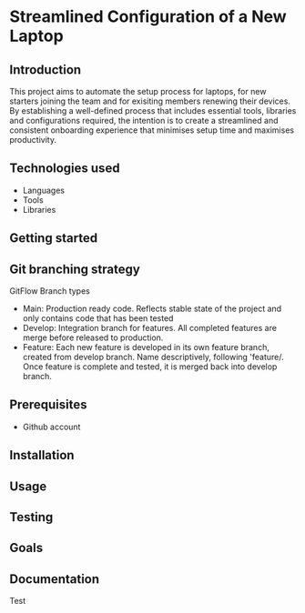 # Streamlined Configuration of a New Laptop 

## Introduction 
This project aims to automate the setup process for laptops, for new starters joining the team and for exisiting members renewing their devices. By establishing a well-defined process that includes essential tools, libraries and configurations required, the intention is to create a streamlined and consistent onboarding experience that minimises setup time and maximises productivity.

## Technologies used
- Languages
- Tools
- Libraries


## Getting started 
## Git branching strategy
GitFlow 
Branch types 
- Main: Production ready code. Reflects stable state of the project and only contains code that has been tested
- Develop: Integration branch for features. All completed features are merge before released to production. 
- Feature: Each new feature is developed in its own feature branch, created from develop branch. Name descriptively, following 'feature/<feature-name>. Once feature is complete and tested, it is merged back into develop branch.

## Prerequisites
- Github account 

## Installation

## Usage

## Testing

## Goals

## Documentation
Test